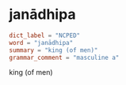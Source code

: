 # janādhipa

``` toml
dict_label = "NCPED"
word = "janādhipa"
summary = "king (of men)"
grammar_comment = "masculine a"
```

king (of men)


